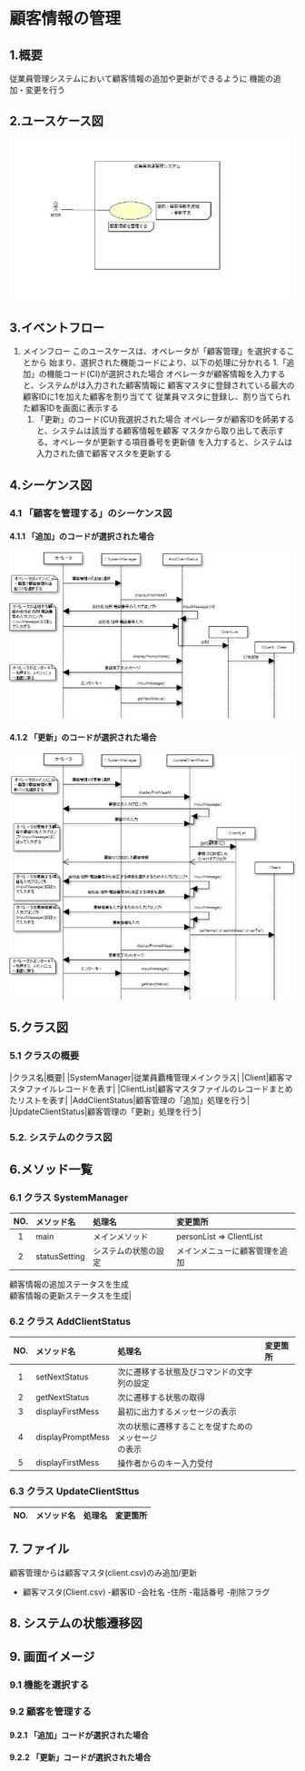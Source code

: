 # 顧客情報の管理

## 1.概要
従業員管理システムにおいて顧客情報の追加や更新ができるように
機能の追加・変更を行う

## 2.ユースケース図
![ユースケース図](jpg/ucd.jpg)

## 3.イベントフロー
1. メインフロー
このユースケースは、オペレータが「顧客管理」を選択することから
始まり、選択された機能コードにより、以下の処理に分かれる
	1.「追加」の機能コード(CI)が選択された場合
	オペレータが顧客情報を入力すると、システムがは入力された顧客情報に
	顧客マスタに登録されている最大の顧客IDに1を加えた顧客を割り当てて
	従業員マスタに登録し、割り当てられた顧客IDを画面に表示する
	1. 「更新」のコード(CU)我選択された場合
	オペレータが顧客IDを師弟すると、システムは該当する顧客情報を顧客
	マスタから取り出して表示する。オペレータが更新する項目番号を更新値
	を入力すると、システムは入力された値で顧客マスタを更新する
## 4.シーケンス図

### 4.1 「顧客を管理する」のシーケンス図

#### 4.1.1 「追加」のコードが選択された場合
![シーケンス図](jpg/sqd_add.png)

#### 4.1.2 「更新」のコードが選択された場合
![シーケンス図](jpg/sqd_update.png)

## 5.クラス図

### 5.1 クラスの概要
|クラス名|概要|
|SystemManager|従業員覇権管理メインクラス|
|Client|顧客マスタファイルレコードを表す|
|ClientList|顧客マスタファイルのレコードまとめたリストを表す|
|AddClientStatus|顧客管理の「追加」処理を行う|
|UpdateClientStatus|顧客管理の「更新」処理を行う|

### 5.2. システムのクラス図

## 6.メソッド一覧

### 6.1 クラス SystemManager
|NO.|メソッド名|処理名|変更箇所|
|:-:|:---------|:-----|:-------|
|1|main|メインメソッド|personList => ClientList|
|2|statusSetting|システムの状態の設定|メインメニューに顧客管理を追加<br />|
顧客情報の追加ステータスを生成<br />
顧客情報の更新ステータスを生成|

### 6.2 クラス AddClientStatus
|NO.|メソッド名|処理名|変更箇所|
|:-:|:---------|:---|:-------|
|1|setNextStatus|次に遷移する状態及びコマンドの文字列の設定| |
|2|getNextStatus|次に遷移する状態の取得| |
|3|displayFirstMess|最初に出力するメッセージの表示| |
|4|displayPromptMess|次の状態に遷移することを促すためのメッセージ<br />の表示| |
|5|displayFirstMess|操作者からのキー入力受付| |

### 6.3 クラス UpdateClientSttus
|NO.|メソッド名|処理名|変更箇所|
|:-:|:---------|:-----|:-------|

## 7. ファイル
顧客管理からは顧客マスタ(client.csv)のみ追加/更新
- 顧客マスタ(Client.csv)
	-顧客ID
	-会社名
	-住所
	-電話番号
	-削除フラグ

## 8. システムの状態遷移図

## 9. 画面イメージ

### 9.1 機能を選択する

### 9.2 顧客を管理する

#### 9.2.1 「追加」コードが選択された場合

#### 9.2.2 「更新」コードが選択された場合


